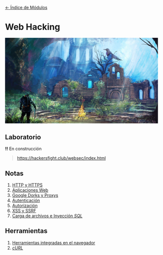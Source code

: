 [<- Índice de Módulos](../HackingFightClub.md)
# Web Hacking

![bonfire2.jpg](../../imagenes/bonfire2.jpg)

## Laboratorio

**!!** En construcción

> https://hackersfight.club/websec/index.html

## Notas

1. [HTTP y HTTPS](apuntes/HFC25_09_2024.md)
2. [Aplicaciones Web](apuntes/AplicacionWeb.md)
3. [Google Dorks y Proxys](apuntes/HFC26_09_2024.md)
4. [Autenticación](apuntes/HFC27_09_2024.md)
5. [Autorización](apuntes/HFC30_09_2024.md)
6. [XSS y SSRF](apuntes/HFC01_10_2024.md)
7. [Carga de archivos e Inyección *SQL*](apuntes/HFC02_10_2024.md)

## Herramientas

1. [Herramientas integradas en el navegador](herramientas/BrowserDevTools.md)
1. [*cURL*](herramientas/cURL.md)